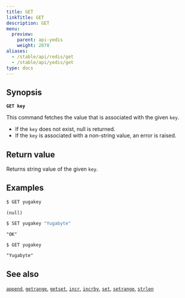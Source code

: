 ```yaml
---
title: GET
linkTitle: GET
description: GET
menu:
  preview:
    parent: api-yedis
    weight: 2070
aliases:
  - /stable/api/redis/get
  - /stable/api/yedis/get
type: docs
---
```


## Synopsis

**`GET key`**

This command fetches the value that is associated with the given `key`.

- If the `key` does not exist, null is returned.
- If the `key` is associated with a non-string value, an error is raised.

## Return value

Returns string value of the given `key`.

## Examples

```sh
$ GET yugakey
```

```
(null)
```

```sh
$ SET yugakey "Yugabyte"
```

```
"OK"
```

```sh
$ GET yugakey
```

```
"Yugabyte"
```

## See also

[`append`](../append/), [`getrange`](../getrange/), [`getset`](../getset/), [`incr`](../incr/), [`incrby`](../incrby/), [`set`](../set/), [`setrange`](../setrange/), [`strlen`](../strlen/)
